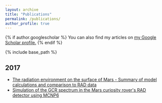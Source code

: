 ```yaml
---
layout: archive
title: "Publications"
permalink: /publications/
author_profile: true
---
```


{% if author.googlescholar %}
  You can also find my articles on <u><a href="{{author.googlescholar}}">my Google Scholar profile</a>.</u>
{% endif %}

{% include base_path %}

2017
------
* [The radiation environment on the surface of Mars - Summary of model calculations and comparison to RAD data](https://doi.org/10.1016/j.lssr.2017.06.003)
* [Simulation of the GCR spectrum in the Mars curiosity rover's RAD detector using MCNP6](https://doi.org/10.1016/j.lssr.2017.07.003)

